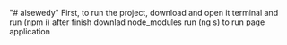 "# alsewedy" 
First, to run the project, download and open it terminal and run (npm i)
after finish downlad node_modules run (ng s) to run page application   
